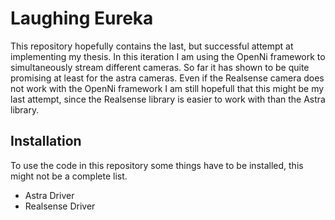 # Laughing Eureka

This repository hopefully contains the last, but successful attempt at implementing my thesis. In this iteration I am using the OpenNi framework to simultaneously stream different cameras. So far it has shown to be quite promising at least for the astra cameras. Even if the Realsense camera does not work with the OpenNi framework I am still hopefull that this might be my last attempt, since the Realsense library is easier to work with than the Astra library.

## Installation

To use the code in this repository some things have to be installed, this might not be a complete list.

- Astra Driver
- Realsense Driver
